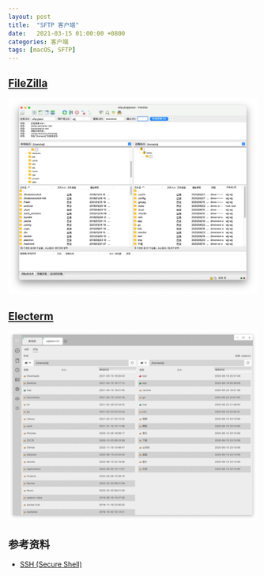 ```yaml
---
layout: post
title:  "SFTP 客户端"
date:   2021-03-15 01:00:00 +0800
categories: 客户端
tags: [macOS, SFTP]
---
```


## [FileZilla](https://filezilla-project.org/index.php)
![](/images/2021/filezilla-client.png)

## [Electerm](https://github.com/electerm/electerm)
![](/images/2021/electerm.png)

## 参考资料
* [SSH (Secure Shell)](https://www.ssh.com/ssh/)

